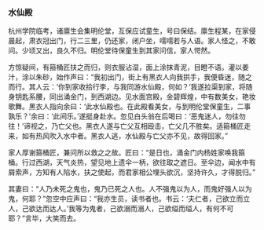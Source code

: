 <script type="text/javascript">
    var head = document.getElementsByTagName('head')[0];
    cssURL = '/public/article_1.css';
    linkTag = document.createElement('link');
    linkTag.href = cssURL;
    linkTag.setAttribute('type','text/css');
    linkTag.setAttribute('rel','stylesheet');
    head.appendChild(linkTag);
</script>
### 水仙殿

杭州学院临考，诸廪生会集明伦堂，互保应试童生，号曰保结。廪生程某，在家侵晨起，肃衣冠出门，行二三里，仍还家，闭户坐，嚅嚅若与人语。家人怪之，不敢问。少顷又出，良久不归。明伦堂待保童生到其家问信，家人愕然。

方惊疑间，有箍桶匠扶之而归，则衣服沾湿，面上涂抹青泥，目瞪不语。灌以姜汁，涂以朱砂，始作声曰：“我初出门，街上有黑衣人向我拱手，我便昏迷，随之而行。其人云：‘你到家收拾行李，与我同游水仙殿，何如？’我遂拉渠到家，将随身钥匙系腰，同出涌金门，到西湖边。见水面宫殿，金碧辉煌，中有数美女，艳妆歌舞。黑衣人指向余曰：‘此水仙殿也。在此殿看美女，与到明伦堂保童生，二事孰乐？’余曰：‘此间乐。’遂挺身赴水。忽见白头翁在后喝曰：‘恶鬼迷人，勿往勿往！’谛视之，乃亡父也。黑衣人遂与亡父互相殴击，亡父几不胜矣。适箍桶匠走来，如有热风吹入水中者。黑衣人逃，水仙殿与亡父亦不见，故得回家。”

家人厚谢箍桶匠，兼问所以救之之故。匠曰：“是日也，涌金门内杨姓家唤我箍桶。行过西湖，天气炎热，望见地上遗伞一柄，欲往取之遮日。至伞边，闻水中有屑索声，方知有人陷水，扶之使起，而君家相公埋头欲沉，坚持许久，才得脱归。”

其妻曰：“人乃未死之鬼也，鬼乃已死之人也。人不强鬼以为人，而鬼好强人以为鬼，何耶？”忽空中应声曰：“我亦生员，读书者也。书云：‘夫仁者，己欲立而立人，己欲达而达人。’我等为鬼者，己欲溺而溺人，己欲缢而缢人，有何不可耶？”言毕，大笑而去。

